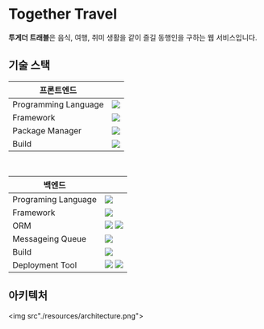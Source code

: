 # Together Travel

**투게더 트래블**은
음식, 여행, 취미 생활을 같이 즐길 동행인을 구하는 웹 서비스입니다.



## 기술 스택
|프론트엔드||
|---|---|
|Programming Language|<img src="https://img.shields.io/badge/typescript-3178C6?style=for-the-badge&logo=typescript&logoColor=white">|
|Framework|<img src="https://img.shields.io/badge/react-61DAFB?style=for-the-badge&logo=react&logoColor=black">|
|Package Manager| <img src="https://img.shields.io/badge/yarn berry-2C8EBB?style=for-the-badge&logo=yarn&logoColor=white">|
|Build|<img src="https://img.shields.io/badge/vite-646CFF?style=for-the-badge&logo=vite&logoColor=white">|
<br />

|백엔드||
|---|---|
|Programing Language|<img src="https://img.shields.io/badge/Java-437291?style=for-the-badge&logo=openjdk&logoColor=white">|
|Framework|<img src="https://img.shields.io/badge/spring boot-6DB33F?style=for-the-badge&logo=springboot&logoColor=white">|
|ORM|<img src="https://img.shields.io/badge/JPA-59666C?style=for-the-badge&logo=hibernate&logoColor=white"> <img src="https://img.shields.io/badge/Query DSL-59666C?style=for-the-badge&logo=hibernate&logoColor=white">|
|Messageing Queue|<img src="https://img.shields.io/badge/kafka-231F20?style=for-the-badge&logo=apachekafka&logoColor=white">|
|Build|<img src="https://img.shields.io/badge/maven-C71A36?style=for-the-badge&logo=apachemaven&logoColor=white">
|Deployment Tool| <img src="https://img.shields.io/badge/docker-2496ED?style=for-the-badge&logo=docker&logoColor=white"> <img src="https://img.shields.io/badge/jenkins-D24939?style=for-the-badge&logo=jenkins&logoColor=white">|

## 아키텍처
<img src"./resources/architecture.png">

